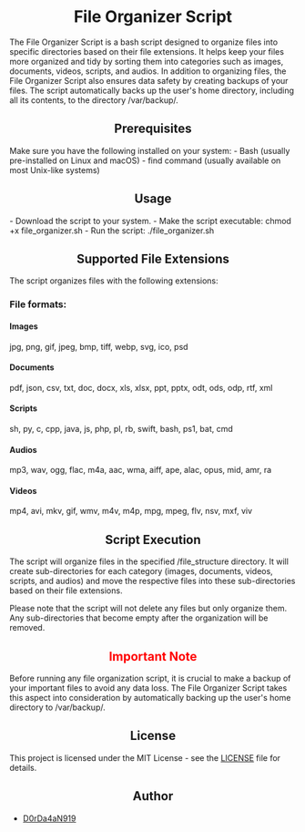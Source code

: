 <h1 align="center">File Organizer Script</h1>

The File Organizer Script is a bash script designed to organize files into specific directories based on their file extensions. It helps keep your files more organized and tidy by sorting them into categories such as images, documents, videos, scripts, and audios. 
In addition to organizing files, the File Organizer Script also ensures data safety by creating backups of your files. The script automatically backs up the user's home directory, including all its contents, to the directory /var/backup/.

<h2 align="center">Prerequisites</h2>
Make sure you have the following installed on your system:
- Bash (usually pre-installed on Linux and macOS)
- find command (usually available on most Unix-like systems)

<h2 align="center">Usage</h2>
- Download the script to your system.
- Make the script executable: chmod +x file_organizer.sh
- Run the script: ./file_organizer.sh

<h2 align="center">Supported File Extensions</h2>
The script organizes files with the following extensions:

<h3>File formats:</h3>
<h4>Images</h4>
jpg, png, gif, jpeg, bmp, tiff, webp, svg, ico, psd

<h4>Documents</h4>
pdf, json, csv, txt, doc, docx, xls, xlsx, ppt, pptx, odt, ods, odp, rtf, xml

<h4>Scripts</h4>
sh, py, c, cpp, java, js, php, pl, rb, swift, bash, ps1, bat, cmd

<h4>Audios</h4>
mp3, wav, ogg, flac, m4a, aac, wma, aiff, ape, alac, opus, mid, amr, ra

 <h4>Videos</h4>
mp4, avi, mkv, gif, wmv, m4v, m4p, mpg, mpeg, flv, nsv, mxf, viv

<h2 align="center">Script Execution</h2>
The script will organize files in the specified <user_direcotry>/file_structure directory. It will create sub-directories for each category (images, documents, videos, scripts, and audios) and move the respective files into these sub-directories based on their file extensions.

Please note that the script will not delete any files but only organize them. Any sub-directories that become empty after the organization will be removed.

<h2 align="center" style="color:red;">Important Note</h2>

Before running any file organization script, it is crucial to make a backup of your important files to avoid any data loss. The File Organizer Script takes this aspect into consideration by automatically backing up the user's home directory to /var/backup/.

<h2 align="center">
  License
</h2>

This project is licensed under the MIT License - see the [LICENSE](LICENSE) file for details.

<h2 align="center">
  Author
</h2>

- [D0rDa4aN919](https://github.com/D0rDa4aN919)
